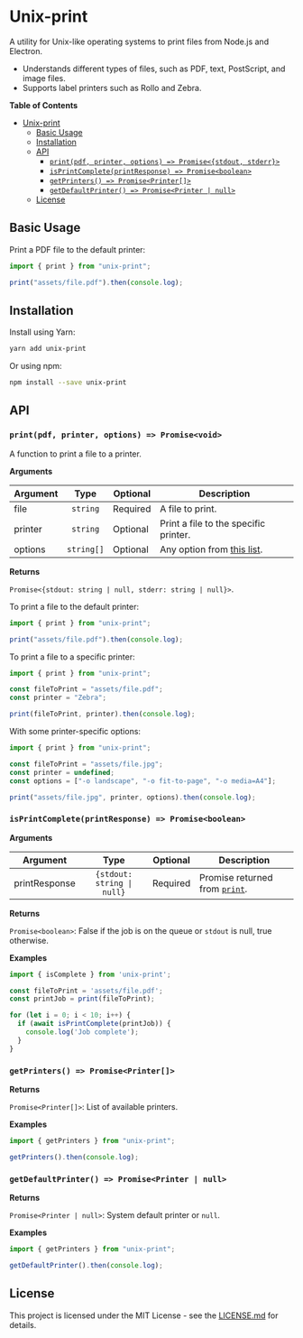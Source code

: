 # Unix-print

A utility for Unix-like operating systems to print files from Node.js and Electron.

- Understands different types of files, such as PDF, text, PostScript, and image files.
- Supports label printers such as Rollo and Zebra.

<!-- START doctoc generated TOC please keep comment here to allow auto update -->
<!-- DON'T EDIT THIS SECTION, INSTEAD RE-RUN doctoc TO UPDATE -->

**Table of Contents**

- [Unix-print](#unix-print)
  - [Basic Usage](#basic-usage)
  - [Installation](#installation)
  - [API](#api)
    - [`print(pdf, printer, options) => Promise<{stdout, stderr}>`](#printpdf-printer-options--promisevoid)
    - [`isPrintComplete(printResponse) => Promise<boolean>`](#isprintcompleteprintresponse--promiseboolean)
    - [`getPrinters() => Promise<Printer[]>`](#getprinters--promiseprinter)
    - [`getDefaultPrinter() => Promise<Printer | null>`](#getdefaultprinter--promiseprinter--null)
  - [License](#license)

<!-- END doctoc generated TOC please keep comment here to allow auto update -->

## Basic Usage

Print a PDF file to the default printer:

```javascript
import { print } from "unix-print";

print("assets/file.pdf").then(console.log);
```

## Installation

Install using Yarn:

```bash
yarn add unix-print
```

Or using npm:

```bash
npm install --save unix-print
```

## API

### `print(pdf, printer, options) => Promise<void>`

A function to print a file to a printer.

**Arguments**

| Argument |    Type    | Optional | Description                                                             |
| -------- | :--------: | -------- | ----------------------------------------------------------------------- |
| file     |  `string`  | Required | A file to print.                                                        |
| printer  |  `string`  | Optional | Print a file to the specific printer.                                   |
| options  | `string[]` | Optional | Any option from [this list](https://www.computerhope.com/unix/ulp.htm). |

**Returns**

`Promise<{stdout: string | null, stderr: string | null}>`.

To print a file to the default printer:

```javascript
import { print } from "unix-print";

print("assets/file.pdf").then(console.log);
```

To print a file to a specific printer:

```javascript
import { print } from "unix-print";

const fileToPrint = "assets/file.pdf";
const printer = "Zebra";

print(fileToPrint, printer).then(console.log);
```

With some printer-specific options:

```javascript
import { print } from "unix-print";

const fileToPrint = "assets/file.jpg";
const printer = undefined;
const options = ["-o landscape", "-o fit-to-page", "-o media=A4"];

print("assets/file.jpg", printer, options).then(console.log);
```

### `isPrintComplete(printResponse) => Promise<boolean>`

**Arguments**

| Argument      |                   Type                    | Optional | Description                    |
| ------------- | :---------------------------------------: | -------- | ------------------------------ |
| printResponse | <code>{stdout: string &#124; null}</code> | Required | Promise returned from [`print`](#printpdf-printer-options--promisevoid). |

**Returns**

`Promise<boolean>`: False if the job is on the queue or `stdout` is null, true otherwise.

**Examples**

```javascript
import { isComplete } from 'unix-print';

const fileToPrint = 'assets/file.pdf';
const printJob = print(fileToPrint);

for (let i = 0; i < 10; i++) {
  if (await isPrintComplete(printJob)) {
    console.log('Job complete');
  }
}
```

### `getPrinters() => Promise<Printer[]>`

**Returns**

`Promise<Printer[]>`: List of available printers.

**Examples**

```javascript
import { getPrinters } from "unix-print";

getPrinters().then(console.log);
```

### `getDefaultPrinter() => Promise<Printer | null>`

**Returns**

`Promise<Printer | null>`: System default printer or `null`.

**Examples**

```javascript
import { getPrinters } from "unix-print";

getDefaultPrinter().then(console.log);
```

## License

This project is licensed under the MIT License - see the [LICENSE.md](LICENSE) for details.
